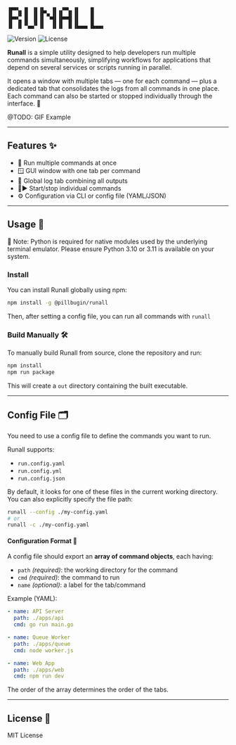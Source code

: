 ```
▗▄▄▖ ▗▖ ▗▖▗▖  ▗▖ ▗▄▖ ▗▖   ▗▖
▐▌ ▐▌▐▌ ▐▌▐▛▚▖▐▌▐▌ ▐▌▐▌   ▐▌
▐▛▀▚▖▐▌ ▐▌▐▌ ▝▜▌▐▛▀▜▌▐▌   ▐▌
▐▌ ▐▌▝▚▄▞▘▐▌  ▐▌▐▌ ▐▌▐▙▄▄▖▐▙▄▄▖
```
![Version](https://img.shields.io/github/v/release/pillbugin/runall?style=flat-square)
![License](https://img.shields.io/github/license/pillbugin/runall?style=flat-square)

**Runall** is a simple utility designed to help developers run multiple commands simultaneously, simplifying workflows for applications that depend on several services or scripts running in parallel.

It opens a window with multiple tabs — one for each command — plus a dedicated tab that consolidates the logs from all commands in one place. Each command can also be started or stopped individually through the interface. 🧩

@TODO: GIF Example

---

## Features ✨

- 🧵 Run multiple commands at once
- 🪟 GUI window with one tab per command
- 📜 Global log tab combining all outputs
- 🛑▶️ Start/stop individual commands
- ⚙️ Configuration via CLI or config file (YAML/JSON)

---

## Usage 🧪

🐍 Note: Python is required for native modules used by the underlying terminal emulator. Please ensure Python 3.10 or 3.11 is available on your system.

### Install

You can install Runall globally using npm:

```bash
npm install -g @pillbugin/runall
```

Then, after setting a config file, you can run all commands with `runall`

### Build Manually 🛠️

To manually build Runall from source, clone the repository and run:

```bash
npm install
npm run package
```

This will create a `out` directory containing the built executable.

---

## Config File 🗂️

You need to use a config file to define the commands you want to run.

Runall supports:
- `run.config.yaml`
- `run.config.yml`
- `run.config.json`

By default, it looks for one of these files in the current working directory. You can also explicitly specify the file path:

```bash
runall --config ./my-config.yaml
# or
runall -c ./my-config.yaml
```

#### Configuration Format 🧾

A config file should export an **array of command objects**, each having:

- `path` *(required)*: the working directory for the command
- `cmd` *(required)*: the command to run
- `name` *(optional)*: a label for the tab/command

Example (YAML):

```yaml
- name: API Server
  path: ./apps/api
  cmd: go run main.go

- name: Queue Worker
  path: ./apps/queue
  cmd: node worker.js

- name: Web App
  path: ./apps/web
  cmd: npm run dev
```

The order of the array determines the order of the tabs.

---

## License 📄

MIT License
